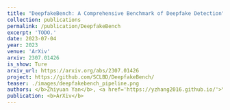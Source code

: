 ```yaml
---
title: "DeepfakeBench: A Comprehensive Benchmark of Deepfake Detection"
collection: publications
permalink: /publication/DeepfakeBench
excerpt: 'TODO.'
date: 2023-07-04
year: 2023
venue: 'ArXiv'
arxiv: 2307.01426
is_show: Ture
arxiv_url: https://arxiv.org/abs/2307.01426
project: https://github.com/SCLBD/DeepfakeBench/
teaser: ./images/deepfakebench_pipeline.png
authors: </b>Zhiyuan Yan</b>, <a href='https://yzhang2016.github.io/'>Yong Zhang</a>,  <a Xinhang Yuan</a>, <a href='https://sites.google.com/site/yanbofan0124/'>Siwei Lyu</a>, and <a href='https://sites.google.com/site/baoyuanwu2015/'>Baoyuan Wu 📮</a>
publication: <b>ArXiv</b>
---
```


<!-- [Download paper here](https://arxiv.org/pdf/2307.01426.pdf) -->